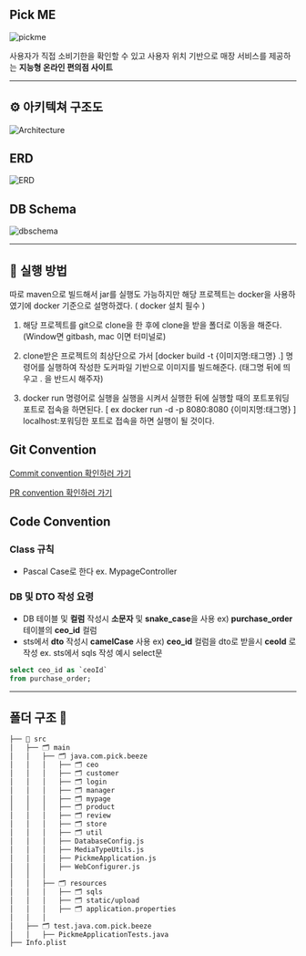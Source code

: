 ## Pick ME
![pickme](https://github.com/beezSSG/.github/assets/60279992/a3ddd7a4-ba80-430e-b084-4b452b4a2b74)

사용자가 직접 소비기한을 확인할 수 있고 사용자 위치 기반으로 매장 서비스를 제공하는 __지능형 온라인 편의점 사이트__

---

## ⚙ 아키텍쳐 구조도

![Architecture](https://github.com/beezSSG/finalproject_pickme_back/assets/60279992/8e3f78ff-d4b5-4953-a873-d225622a0986)

## ERD
![ERD](https://github.com/beezSSG/finalproject_pickme_back/assets/60279992/6c01b502-82b5-48e8-91fd-a309941de352)


## DB Schema
![dbschema](https://github.com/beezSSG/finalproject_pickme_back/assets/60279992/c092c3b1-ad4d-492e-b795-2b26bd65f08d)

---

## 📢 실행 방법

따로 maven으로 빌드해서 jar를 실행도 가능하지만 해당 프로젝트는 docker을 사용하였기에 docker 기준으로 설명하겠다. ( docker 설치 필수 )

1. 해당 프로젝트를 git으로 clone을 한 후에 clone을 받을 폴더로 이동을 해준다. (Window면 gitbash, mac 이면 터미널로)

2. clone받은 프로젝트의 최상단으로 가서 [docker build -t {이미지명:태그명} .] 명령어를 실행하여 작성한 도커파일 기반으로 이미지를 빌드해준다. (태그명 뒤에 띄우고 . 을 반드시 해주자)

3. docker run 명령어로 실행을 실행을 시켜서 실행한 뒤에 실행할 때의 포트포워딩 포트로 접속을 하면된다. [ ex docker run -d -p 8080:8080 {이미지명:태그명} ] localhost:포워딩한 포트로 접속을 하면 실행이 될 것이다.


## Git Convention
[Commit convention 확인하러 가기](.github/ISSUE_TEMPLATE/custom.md)

[PR convention 확인하러 가기](.github/pull_request_template.md) 


## Code Convention
### Class 규칙 
- Pascal Case로 한다
  ex. MypageController

### DB 및 DTO 작성 요령

- DB 테이블 및 **컬럼** 작성시 **소문자** 및 **snake_case**을 사용 
  ex) **purchase_order** 테이블의 **ceo_id** 컬럼
- sts에서 **dto** 작성시 **camelCase** 사용
  ex) **ceo_id** 컬럼을 dto로 받을시 **ceoId** 로 작성
ex. sts에서 sqls 작성 예시 select문
```sql
select ceo_id as `ceoId`
from purchase_order;
```

---

##  폴더 구조 📂
```bash
├── 📁 src
│   ├── 🗂️ main
│   │   ├── 🗂️ java.com.pick.beeze
│   │   │   ├── 🗂️ ceo
│   │   │   ├── 🗂️ customer
│   │   │   ├── 🗂️ login
│   │   │   ├── 🗂️ manager
│   │   │   ├── 🗂️ mypage
│   │   │   ├── 🗂️ product
│   │   │   ├── 🗂️ review
│   │   │   ├── 🗂️ store
│   │   │   ├── 🗂️ util
│   │   │   ├── DatabaseConfig.js
│   │   │   ├── MediaTypeUtils.js
│   │   │   ├── PickmeApplication.js
│   │   │   ├── WebConfigurer.js
│   │   │ 
│   │   ├── 🗂️ resources
│   │   │   ├── 🗂️ sqls
│   │   │   ├── 🗂️ static/upload
│   │   │   ├── 🗂️ application.properties
│   │   │ 
│   ├── 🗂️ test.java.com.pick.beeze
│   │   ├── PickmeApplicationTests.java
├── Info.plist
```
